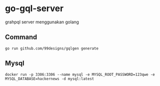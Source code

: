 # go-gql-server
grahpql server menggunakan golang

## Command
`go run github.com/99designs/gqlgen generate`

## Mysql
`docker run -p 3306:3306 --name mysql -e MYSQL_ROOT_PASSWORD=123qwe -e MYSQL_DATABASE=hackernews -d mysql:latest`